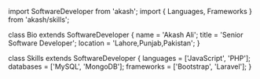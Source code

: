import SoftwareDeveloper from 'akash'; 
import { Languages, Frameworks } from 'akash/skills';

class Bio extends SoftwareDeveloper {
  name     = 'Akash Ali';
  title    = 'Senior Software Developer';
  location = 'Lahore,Punjab,Pakistan';
}

class Skills extends SoftwareDeveloper {
  languages  = ['JavaScript', 'PHP'];
  databases  = ['MySQL', 'MongoDB'];
  frameworks = ['Bootstrap', 'Laravel'];
}
 


